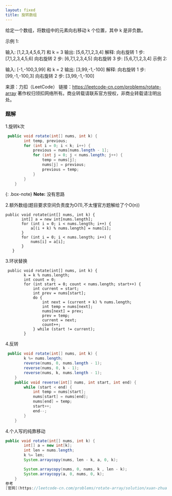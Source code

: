 ```yaml
---
layout: fixed
title: 旋转数组
--- 
```

给定一个数组，将数组中的元素向右移动 k 个位置，其中 k 是非负数。

示例 1:

输入: [1,2,3,4,5,6,7] 和 k = 3
输出: [5,6,7,1,2,3,4]
解释:
向右旋转 1 步: [7,1,2,3,4,5,6]
向右旋转 2 步: [6,7,1,2,3,4,5]
向右旋转 3 步: [5,6,7,1,2,3,4]
示例 2:

输入: [-1,-100,3,99] 和 k = 2
输出: [3,99,-1,-100]
解释: 
向右旋转 1 步: [99,-1,-100,3]
向右旋转 2 步: [3,99,-1,-100]

来源：力扣（LeetCode）
链接：https://leetcode-cn.com/problems/rotate-array
著作权归领扣网络所有。商业转载请联系官方授权，非商业转载请注明出处。

### 题解
1.旋转k次
``` java
 public void rotate(int[] nums, int k) {
        int temp, previous;
        for (int i = 0; i < k; i++) {
            previous = nums[nums.length - 1];
            for (int j = 0; j < nums.length; j++) {
                temp = nums[j];
                nums[j] = previous;
                previous = temp;
            }
        }
    }
```  
{: .box-note}
**Note:** 没有思路

2.额外数组(题目要求空间负责度为O(1),不太懂官方题解给了个O(n))
 ```
 public void rotate(int[] nums, int k) {
        int[] a = new int[nums.length];
        for (int i = 0; i < nums.length; i++) {
            a[(i + k) % nums.length] = nums[i];
        }
        for (int i = 0; i < nums.length; i++) {
            nums[i] = a[i];
        }
    }
```  
3.环状替换
```
 public void rotate(int[] nums, int k) {
        k = k % nums.length;
        int count = 0;
        for (int start = 0; count < nums.length; start++) {
            int current = start;
            int prev = nums[start];
            do {
                int next = (current + k) % nums.length;
                int temp = nums[next];
                nums[next] = prev;
                prev = temp;
                current = next;
                count++;
            } while (start != current);
        }
```  
4.反转
``` java
 public void rotate(int[] nums, int k) {
        k %= nums.length;
        reverse(nums, 0, nums.length - 1);
        reverse(nums, 0, k - 1);
        reverse(nums, k, nums.length - 1);
    }
    public void reverse(int[] nums, int start, int end) {
        while (start < end) {
            int temp = nums[start];
            nums[start] = nums[end];
            nums[end] = temp;
            start++;
            end--;
        }
    }
```  
4.个人写的纯靠移动
``` java
public void rotate(int[] nums, int k) {
        int[] a = new int[k];
        int len = nums.length;
        k %= len;
        System.arraycopy(nums, len - k, a, 0, k);

        System.arraycopy(nums, 0, nums, k , len - k);
        System.arraycopy(a, 0, nums, 0, k);
    }
参考
[官网](https://leetcode-cn.com/problems/rotate-array/solution/xuan-zhuan-shu-zu-by-leetcode/)